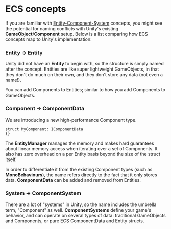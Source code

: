 # ECS concepts

If you are familiar with [Entity-Component-System](https://en.wikipedia.org/wiki/Entity%E2%80%93component%E2%80%93system) concepts, you might see the potential for naming conflicts with Unity's existing __GameObject__/__Component__ setup. Below is a list comparing how ECS concepts map to Unity's implementation:

### Entity → Entity

Unity did not have an __Entity__ to begin with, so the structure is simply named after the concept. Entities are like super lightweight GameObjects, in that they don't do much on their own, and they don't store any data (not even a name!).

You can add Components to Entities; similar to how you add Components to GameObjects.

### Component → ComponentData

We are introducing a new high-performance Component type. 

```
struct MyComponent: IComponentData
{} 
```

The __EntityManager__ manages the memory and makes hard guarantees about linear memory access when iterating over a set of Components. It also has zero overhead on a per Entity basis beyond the size of the struct itself.

In order to differentiate it from the existing Component types (such as __MonoBehaviours__), the name refers directly to the fact that it only stores data. __ComponentData__ can be added and removed from Entities.

### System → ComponentSystem

There are a lot of "systems" in Unity, so the name includes the umbrella term, "Component" as well. __ComponentSystems__ define your game's behavior, and can operate on several types of data: traditional GameObjects and Components, or pure ECS ComponentData and Entity structs.
